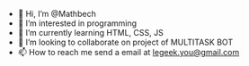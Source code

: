 - 👋 Hi, I’m @Mathbech
- 👀 I’m interested in programming
- 🌱 I’m currently learning HTML, CSS, JS
- 💞️ I’m looking to collaborate on project of MULTITASK BOT
- 📫 How to reach me send a email at legeek.you@gmail.com

<!---
Mathbech/Mathbech is a ✨ special ✨ repository because its `README.md` (this file) appears on your GitHub profile.
You can click the Preview link to take a look at your changes.
--->

